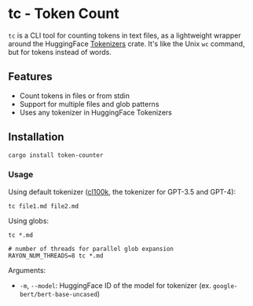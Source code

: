 # tc - Token Count

`tc` is a CLI tool for counting tokens in text files, as a lightweight wrapper around the HuggingFace [Tokenizers](https://docs.rs/tokenizers/latest/tokenizers/) crate. It's like the Unix `wc` command, but for tokens instead of words.

## Features

- Count tokens in files or from stdin
- Support for multiple files and glob patterns
- Uses any tokenizer in HuggingFace Tokenizers

## Installation

```
cargo install token-counter
```

### Usage

Using default tokenizer ([cl100k](https://huggingface.co/DWDMaiMai/tiktoken_cl100k_base), the tokenizer for GPT-3.5 and GPT-4):

```
tc file1.md file2.md
```

Using globs:

```
tc *.md

# number of threads for parallel glob expansion
RAYON_NUM_THREADS=8 tc *.md
```

Arguments:

- `-m`, `--model`: HuggingFace ID of the model for tokenizer (ex. `google-bert/bert-base-uncased`)
